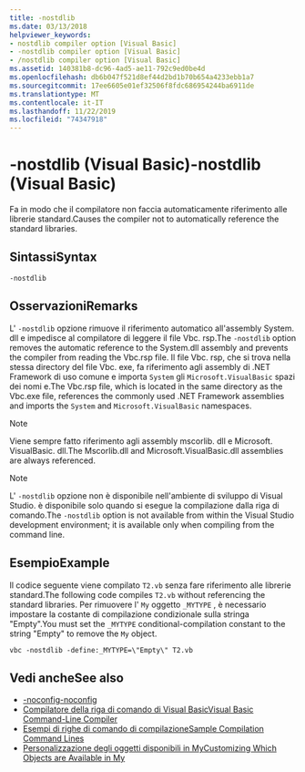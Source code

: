 ```yaml
---
title: -nostdlib
ms.date: 03/13/2018
helpviewer_keywords:
- nostdlib compiler option [Visual Basic]
- -nostdlib compiler option [Visual Basic]
- /nostdlib compiler option [Visual Basic]
ms.assetid: 140381b8-dc96-4ad5-ae11-792c9ed0be4d
ms.openlocfilehash: db6b047f521d8ef44d2bd1b70b654a4233ebb1a7
ms.sourcegitcommit: 17ee6605e01ef32506f8fdc686954244ba6911de
ms.translationtype: MT
ms.contentlocale: it-IT
ms.lasthandoff: 11/22/2019
ms.locfileid: "74347918"
---
```

# <a name="-nostdlib-visual-basic"></a><span data-ttu-id="38d3e-102">-nostdlib (Visual Basic)</span><span class="sxs-lookup"><span data-stu-id="38d3e-102">-nostdlib (Visual Basic)</span></span>
<span data-ttu-id="38d3e-103">Fa in modo che il compilatore non faccia automaticamente riferimento alle librerie standard.</span><span class="sxs-lookup"><span data-stu-id="38d3e-103">Causes the compiler not to automatically reference the standard libraries.</span></span>  
  
## <a name="syntax"></a><span data-ttu-id="38d3e-104">Sintassi</span><span class="sxs-lookup"><span data-stu-id="38d3e-104">Syntax</span></span>  
  
```console  
-nostdlib  
```  
  
## <a name="remarks"></a><span data-ttu-id="38d3e-105">Osservazioni</span><span class="sxs-lookup"><span data-stu-id="38d3e-105">Remarks</span></span>  
 <span data-ttu-id="38d3e-106">L' `-nostdlib` opzione rimuove il riferimento automatico all'assembly System. dll e impedisce al compilatore di leggere il file Vbc. rsp.</span><span class="sxs-lookup"><span data-stu-id="38d3e-106">The `-nostdlib` option removes the automatic reference to the System.dll assembly and prevents the compiler from reading the Vbc.rsp file.</span></span> <span data-ttu-id="38d3e-107">Il file Vbc. rsp, che si trova nella stessa directory del file Vbc. exe, fa riferimento agli assembly di .NET Framework di uso comune e importa `System` gli `Microsoft.VisualBasic` spazi dei nomi e.</span><span class="sxs-lookup"><span data-stu-id="38d3e-107">The Vbc.rsp file, which is located in the same directory as the Vbc.exe file, references the commonly used .NET Framework assemblies and imports the `System` and `Microsoft.VisualBasic` namespaces.</span></span>  
  
> [!NOTE]
> <span data-ttu-id="38d3e-108">Viene sempre fatto riferimento agli assembly mscorlib. dll e Microsoft. VisualBasic. dll.</span><span class="sxs-lookup"><span data-stu-id="38d3e-108">The Mscorlib.dll and Microsoft.VisualBasic.dll assemblies are always referenced.</span></span>  
  
> [!NOTE]
> <span data-ttu-id="38d3e-109">L' `-nostdlib` opzione non è disponibile nell'ambiente di sviluppo di Visual Studio. è disponibile solo quando si esegue la compilazione dalla riga di comando.</span><span class="sxs-lookup"><span data-stu-id="38d3e-109">The `-nostdlib` option is not available from within the Visual Studio development environment; it is available only when compiling from the command line.</span></span>  
  
## <a name="example"></a><span data-ttu-id="38d3e-110">Esempio</span><span class="sxs-lookup"><span data-stu-id="38d3e-110">Example</span></span>  
 <span data-ttu-id="38d3e-111">Il codice seguente viene compilato `T2.vb` senza fare riferimento alle librerie standard.</span><span class="sxs-lookup"><span data-stu-id="38d3e-111">The following code compiles `T2.vb` without referencing the standard libraries.</span></span> <span data-ttu-id="38d3e-112">Per rimuovere l' `My` oggetto `_MYTYPE` , è necessario impostare la costante di compilazione condizionale sulla stringa "Empty".</span><span class="sxs-lookup"><span data-stu-id="38d3e-112">You must set the `_MYTYPE` conditional-compilation constant to the string "Empty" to remove the `My` object.</span></span>  
  
```console
vbc -nostdlib -define:_MYTYPE=\"Empty\" T2.vb  
```  
  
## <a name="see-also"></a><span data-ttu-id="38d3e-113">Vedi anche</span><span class="sxs-lookup"><span data-stu-id="38d3e-113">See also</span></span>

- [<span data-ttu-id="38d3e-114">-noconfig</span><span class="sxs-lookup"><span data-stu-id="38d3e-114">-noconfig</span></span>](../../../visual-basic/reference/command-line-compiler/noconfig.md)
- [<span data-ttu-id="38d3e-115">Compilatore della riga di comando di Visual Basic</span><span class="sxs-lookup"><span data-stu-id="38d3e-115">Visual Basic Command-Line Compiler</span></span>](../../../visual-basic/reference/command-line-compiler/index.md)
- [<span data-ttu-id="38d3e-116">Esempi di righe di comando di compilazione</span><span class="sxs-lookup"><span data-stu-id="38d3e-116">Sample Compilation Command Lines</span></span>](../../../visual-basic/reference/command-line-compiler/sample-compilation-command-lines.md)
- [<span data-ttu-id="38d3e-117">Personalizzazione degli oggetti disponibili in My</span><span class="sxs-lookup"><span data-stu-id="38d3e-117">Customizing Which Objects are Available in My</span></span>](../../../visual-basic/developing-apps/customizing-extending-my/customizing-which-objects-are-available-in-my.md)
